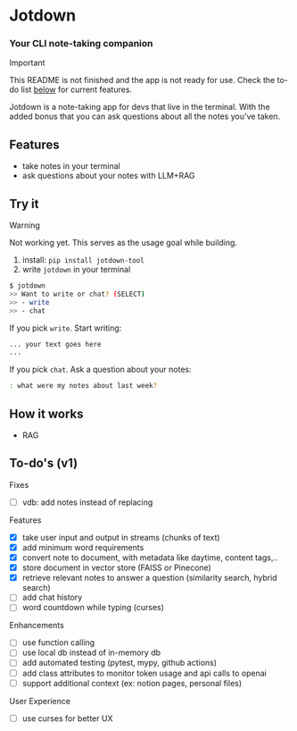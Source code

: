 # Jotdown
### Your CLI note-taking companion

> [!Important]
> This README is not finished and the app is not ready for use. Check the to-do list [below](#to-dos-v1) for current features.

Jotdown is a note-taking app for devs that live in the terminal. With the added bonus that you can ask questions about all the notes you've taken.

## Features
- take notes in your terminal
- ask questions about your notes with LLM+RAG

## Try it
> [!Warning]
> Not working yet. This serves as the usage goal while building.

1. install: `pip install jotdown-tool`
2. write `jotdown` in your terminal

```bash
$ jotdown
>> Want to write or chat? (SELECT)
>> - write
>> - chat
```

If you pick `write`. Start writing:

```bash
... your text goes here
...
```

If you pick `chat`. Ask a question about your notes:
```bash
: what were my notes about last week?
```

## How it works
- RAG

## To-do's (v1)
Fixes
- [ ] vdb: add notes instead of replacing

Features
- [x] take user input and output in streams (chunks of text)
- [x] add minimum word requirements
- [x] convert note to document, with metadata like daytime, content tags,..
- [x] store document in vector store (FAISS or Pinecone)
- [x] retrieve relevant notes to answer a question (similarity search, hybrid search)
- [ ] add chat history
- [ ] word countdown while typing (curses)

Enhancements
- [ ] use function calling
- [ ] use local db instead of in-memory db
- [ ] add automated testing (pytest, mypy, github actions)
- [ ] add class attributes to monitor token usage and api calls to openai
- [ ] support additional context (ex: notion pages, personal files)

User Experience
- [ ] use curses for better UX
